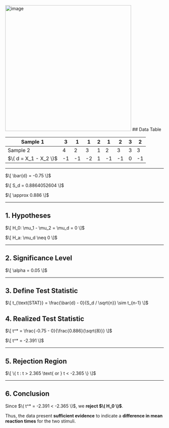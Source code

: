 
<img width="400" alt="image" src="https://github.com/user-attachments/assets/bba5be4e-c691-40e7-996e-1efcc86b3ab0" />       
## Data Table

|  Sample 1  | 3  | 1  | 1  | 2  | 1  | 2  | 3  | 2  |
|------------|----|----|----|----|----|----|----|----|
|  Sample 2  | 4  | 2  | 3  | 1  | 2  | 3  | 3  | 3  |
|  $\( d = X_1 - X_2 \)$  | -1  | -1  | -2  | 1  | -1  | -1  | 0  | -1  |

---


$\[
\bar{d} = -0.75
\]$

$\[
S_d = 0.8864052604
\]$

$\[
\approx 0.886
\]$

---

## 1. Hypotheses

$\[
H_0: \mu_1 - \mu_2 = \mu_d = 0
\]$

$\[
H_a: \mu_d \neq 0
\]$

---

## 2. Significance Level

$\[
\alpha = 0.05
\]$

---

## 3. Define Test Statistic

$\[
t_{\text{STAT}} = \frac{\bar{d} - 0}{S_d / \sqrt{n}} \sim t_{n-1}
\]$   
## 4. Realized Test Statistic

$\[
t^* = \frac{-0.75 - 0}{\frac{0.886}{\sqrt{8}}}
\]$

$\[
t^* = -2.391
\]$

---

## 5. Rejection Region

$\[
\{ t : t > 2.365 \text{ or } t < -2.365 \}
\]$

---

## 6. Conclusion

Since $\( t^* = -2.391 < -2.365 \)$, we **reject $\( H_0 \)$**.

Thus, the data present **sufficient evidence** to indicate a **difference in mean reaction times** for the two stimuli.

